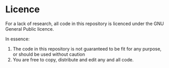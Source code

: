 # Licence

For a lack of research, all code in this repository is licenced under the GNU General Public licence.

In essence:
1) The code in this repository is not guaranteed to be fit for any purpose, or should be used without caution
2) You are free to copy, distribute and edit any and all code.

